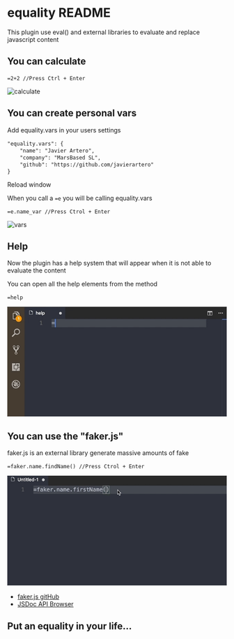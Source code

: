 # equality README
This plugin use eval() and external libraries to evaluate and replace javascript content

## You can calculate <a id="calculate"></a>
```
=2+2 //Press Ctrl + Enter
```
![calculate](images/equality1.gif)

## You can create personal vars <a id="custom-vars"></a>
Add equality.vars in your users settings
```
"equality.vars": {
    "name": "Javier Artero",
    "company": "MarsBased SL",
    "github": "https://github.com/javierartero"
}
```
Reload window

When you call a ```=e``` you will be calling equality.vars
```
=e.name_var //Press Ctrol + Enter
```
![vars](images/equality3.gif)

## Help

Now the plugin has a help system that will appear when it is not able to evaluate the content

You can open all the help elements from the method
```
=help
```

![Faker](images/equality4.gif)

## You can use the "faker.js"
faker.js is an external library generate massive amounts of fake
```
=faker.name.findName() //Press Ctrol + Enter
```
![Faker](images/equality2.gif)

* [faker.js gitHub](https://github.com/marak/Faker.js/)
* [JSDoc API Browser](http://marak.github.io/faker.js/)

## Put an equality in your life...